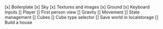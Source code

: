 [x] Boilerplate
[x] Sky
[x] Textures and images
[x] Ground
[x] Keyboard Inputs
[] Player
[] First person view
[] Gravity
[] Movement
[] State management
[] Cubes
[] Cube type selector
[] Save world in localstorage
[] Build a house